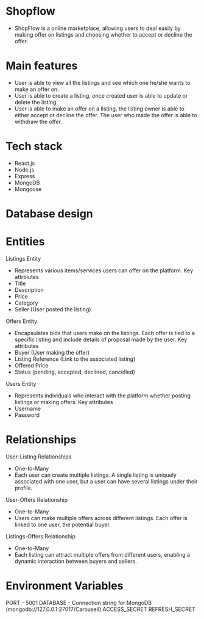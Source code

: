 # Shopflow

- ShopFlow is a online marketplace, allowing users to deal easily by making offer on listings and choosing whether to accept or decline the offer.

# Main features

- User is able to view all the listings and see which one he/she wants to make an offer on.
- User is able to create a listing, once created user is able to update or delete the listing.
- User is able to make an offer on a listing, the listing owner is able to either accept or decline the offer. The user who made the offer is able to withdraw the offer.

# Tech stack

- React.js
- Node.js
- Express
- MongoDB
- Mongoose

# Database design

# Entities

Listings Entity

- Represents various items/services users can offer on the platform.
  Key attrbiutes
- Title
- Description
- Price
- Category
- Seller (User posted the listing)

Offers Entity

- Encapsulates bids that users make on the listings. Each offer is tied to a specific listing and include details of proposal made by the user.
  Key attributes
- Buyer (User making the offer)
- Listing Reference (Link to the associated listing)
- Offered Price
- Status (pending, accepted, declined, cancelled)

Users Entity

- Represents individuals who interact with the platform whether posting listings or making offers.
  Key attributes
- Username
- Password

# Relationships

User-Listing Relationships

- One-to-Many
- Each user can create multiple listings. A single listing is uniquely associated with one user, but a user can have several listings under their profile.

User-Offers Relationship

- One-to-Many
- Users can make multiple offers across different listings. Each offer is linked to one user, the potential buyer.

Listings-Offers Relationship

- One-to-Many
- Each listing can attract multiple offers from different users, enabling a dynamic interaction between buyers and sellers.

# Environment Variables

PORT - 5001
DATABASE - Connection string for MongoDB (mongodb://127.0.0.1:27017/Carousell)
ACCESS_SECRET
REFRESH_SECRET
